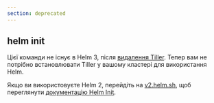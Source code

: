 ```yaml
---
section: deprecated
---
```


## helm init

Цієї команди не існує в Helm 3, після [видалення Tiller](https://helm.sh/docs/faq/#removal-of-tiller). Тепер вам не потрібно встановлювати Tiller у вашому кластері для використання Helm.

Якщо ви використовуєте Helm 2, перейдіть на [v2.helm.sh](https://v2.helm.sh/docs/helm/#helm-init), щоб переглянути [документацію Helm Init](https://v2.helm.sh/docs/helm/#helm-init).
